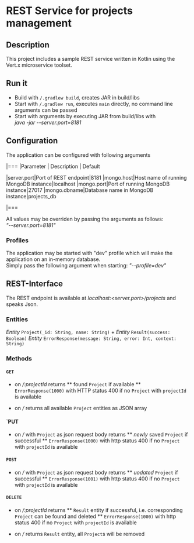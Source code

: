 ﻿# REST Service for projects management


## Description

This project includes a sample REST service written in Kotlin using the Vert.x microservice toolset.

## Run it

- Build with    `/.gradlew build`, creates JAR in build/libs
- Start with  `/.gradlew run`, executes `main` directly, no command line arguments can be passed
- Start with arguments by executing JAR from build/libs  with <br>
*java -jar <jarname> --server.port=8181*

## Configuration

The application can be configured with following arguments

|===
|Parameter | Description | Default

|server.port|Port of REST endpoint|8181
|mongo.host|Host name of running MongoDB instance|localhost
|mongo.port|Port of running MongoDB instance|27017
|mongo.dbname|Database name in MongoDB instance|projects_db

|===

All values may be overriden by passing the arguments as follows: <br>
*"--server.port=8181"*


### Profiles

The application may be started with "dev" profile which will make the application on an in-memory database. <br>
Simply pass the following argument when starting: *"--profile=dev"*


## REST-Interface

The REST endpoint is available at *localhost:<server.port>/projects* and speaks Json.

### Entities

*Entity* ``Project(_id: String, name: String)`` +
*Entity* ``Result(success: Boolean)``
*Entity* ``ErrorResponse(message: String, error: Int, context: String)``

### Methods

#### `GET`

* on */:projectId* returns
** found ``Project`` if available
** ``ErrorResponse(1000)`` with HTTP status 400 if no ``Project`` with ``projectId`` is available

* on */* returns all available ``Project`` entities as JSON array

#### `PUT

* on */* with ``Project`` as json request body returns
** *newly* saved ``Project`` if successful
** ``ErrorResponse(1000)`` with http status 400 if no ``Project`` with ``projectId`` is available

#### `POST`

* on */* with ``Project`` as json request body returns
** *uodated* ``Project`` if successful
** ``ErrorResponse(1001)`` with http status 400 if no ``Project`` with ``projectId`` is available

#### `DELETE`

* on */:projectId* returns
** ``Result`` entity if successful, i.e. corresponding `Project` can be found and deleted
** ``ErrorResponse(1000)`` with http status 400 if no ``Project`` with ``projectId`` is available

* on */* returns ``Result`` entity, all `Project`s will be removed
